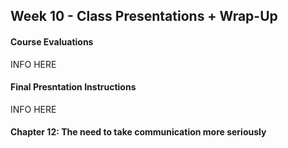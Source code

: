 ## Week 10 - Class Presentations + Wrap-Up

#### Course Evaluations

INFO HERE

#### Final Presntation Instructions

INFO HERE

#### Chapter 12: The need to take communication more seriously
